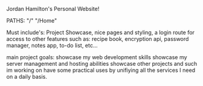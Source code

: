 Jordan Hamilton's Personal Website!

PATHS:
"/"
"/Home"

Must include's:
Project Showcase,
nice pages and styling,
a login route for access to other features such as:
recipe book,
encryption api,
password manager,
notes app,
to-do list,
etc...

main project goals:
showcase my web development skills
showcase my server management and hosting abilities
showcase other projects and such im working on
have some practical uses by unifiying all the services I need on
a daily basis.
